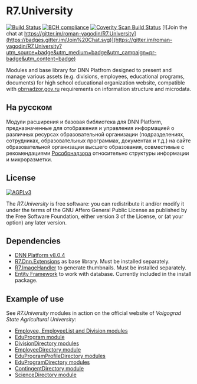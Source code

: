 # R7.University

[![Build Status](https://travis-ci.org/roman-yagodin/R7.University.svg?branch=master)](https://travis-ci.org/roman-yagodin/R7.University)
[![BCH compliance](https://bettercodehub.com/edge/badge/roman-yagodin/R7.University)](https://bettercodehub.com/)
[![Coverity Scan Build Status](https://scan.coverity.com/projects/7326/badge.svg)](https://scan.coverity.com/projects/roman-yagodin-r7-university)
[![Join the chat at https://gitter.im/roman-yagodin/R7.University](https://badges.gitter.im/Join%20Chat.svg)](https://gitter.im/roman-yagodin/R7.University?utm_source=badge&utm_medium=badge&utm_campaign=pr-badge&utm_content=badge)

Modules and base library for DNN Platfrom designed to present and manage various assets 
(e.g. divisions, employees, educational programs, documents) for high school educational organization website,
compatible with [obrnadzor.gov.ru](http://obrnadzor.gov.ru) requirements on information structure and microdata.

## На русском

Модули расширения и базовая библиотека для DNN Platform, предназначенные для отображения и управления информацией
о различных ресурсах образовательной организации (подразделениях, сотрудниках, образовательных программах, документах и т.д.)
на сайте образовательной организации высшего образования, совместимые с рекомендациями [Рособрнадзора](http://obrnadzor.gov.ru)
относительно структуры информации и микроразметки.

## License

[![AGPLv3](https://www.gnu.org/graphics/agplv3-155x51.png)](https://www.gnu.org/licenses/agpl-3.0.html)

The *R7.University* is free software: you can redistribute it and/or modify it under the terms of 
the GNU Affero General Public License as published by the Free Software Foundation, either version 3 of the License, 
or (at your option) any later version.

## Dependencies

- [DNN Platform v8.0.4](https://github.com/dnnsoftware/Dnn.Platform)
- [R7.Dnn.Extensions](https://github.com/roman-yagodin/R7.Dnn.Extensions) as base library. Must be installed separately.
- [R7.ImageHandler](https://github.com/roman-yagodin/R7.ImageHandler) to generate thumbnails. Must be installed separately.
- [Entity Framework](https://github.com/aspnet/EntityFramework6) to work with database. Currently included in the install package.

## Example of use

See *R7.University* modules in action on the official website of *Volgograd State Agricultural University*:

- [Employee, EmployeeList and Division modules](http://www.volgau.com/LinkClick.aspx?link=284)
- [EduProgram module](http://www.volgau.com/LinkClick.aspx?link=7276)
- [DivisionDirectory modules](http://www.volgau.com/sveden/struct)
- [EmployeeDirectory module](http://www.volgau.com/sveden/employees)
- [EduProgramProfileDirectory modules](http://www.volgau.com/sveden/education)
- [EduProgramDirectory modules](http://www.volgau.com/sveden/edustandarts)
- [ContingentDirectory module](http://www.volgau.com/sveden/education/chislen)
- [ScienceDirectory module](http://www.volgau.com/sveden/education/nir)
